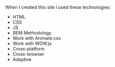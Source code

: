 When I created this site I used these technologies:

  - HTML
  - CSS
  - JS
  - BEM Methodology
  - Work with Animate.css
  - Work with WOW.js
  - Cross-platform
  - Cross-browser
  - Adaptive
